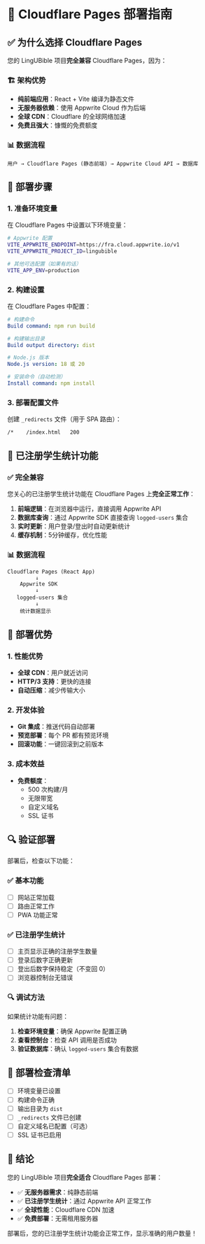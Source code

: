 # 🚀 Cloudflare Pages 部署指南

## ✅ 为什么选择 Cloudflare Pages

您的 LingUBible 项目**完全兼容** Cloudflare Pages，因为：

### 🏗️ 架构优势
- **纯前端应用**：React + Vite 编译为静态文件
- **无服务器依赖**：使用 Appwrite Cloud 作为后端
- **全球 CDN**：Cloudflare 的全球网络加速
- **免费且强大**：慷慨的免费额度

### 📊 数据流程
```
用户 → Cloudflare Pages (静态前端) → Appwrite Cloud API → 数据库
```

## 🔧 部署步骤

### 1. 准备环境变量
在 Cloudflare Pages 中设置以下环境变量：

```bash
# Appwrite 配置
VITE_APPWRITE_ENDPOINT=https://fra.cloud.appwrite.io/v1
VITE_APPWRITE_PROJECT_ID=lingubible

# 其他可选配置（如果有的话）
VITE_APP_ENV=production
```

### 2. 构建设置
在 Cloudflare Pages 中配置：

```yaml
# 构建命令
Build command: npm run build

# 构建输出目录
Build output directory: dist

# Node.js 版本
Node.js version: 18 或 20

# 安装命令（自动检测）
Install command: npm install
```

### 3. 部署配置文件
创建 `_redirects` 文件（用于 SPA 路由）：

```
/*    /index.html   200
```

## 🎯 已注册学生统计功能

### ✅ 完全兼容
您关心的已注册学生统计功能在 Cloudflare Pages 上**完全正常工作**：

1. **前端逻辑**：在浏览器中运行，直接调用 Appwrite API
2. **数据库查询**：通过 Appwrite SDK 直接查询 `logged-users` 集合
3. **实时更新**：用户登录/登出时自动更新统计
4. **缓存机制**：5分钟缓存，优化性能

### 📊 数据流程
```
Cloudflare Pages (React App)
         ↓
    Appwrite SDK
         ↓
   logged-users 集合
         ↓
    统计数据显示
```

## 🚀 部署优势

### 1. **性能优势**
- **全球 CDN**：用户就近访问
- **HTTP/3 支持**：更快的连接
- **自动压缩**：减少传输大小

### 2. **开发体验**
- **Git 集成**：推送代码自动部署
- **预览部署**：每个 PR 都有预览环境
- **回滚功能**：一键回滚到之前版本

### 3. **成本效益**
- **免费额度**：
  - 500 次构建/月
  - 无限带宽
  - 自定义域名
  - SSL 证书

## 🔍 验证部署

部署后，检查以下功能：

### ✅ 基本功能
- [ ] 网站正常加载
- [ ] 路由正常工作
- [ ] PWA 功能正常

### ✅ 已注册学生统计
- [ ] 主页显示正确的注册学生数量
- [ ] 登录后数字正确更新
- [ ] 登出后数字保持稳定（不变回 0）
- [ ] 浏览器控制台无错误

### 🔍 调试方法
如果统计功能有问题：

1. **检查环境变量**：确保 Appwrite 配置正确
2. **查看控制台**：检查 API 调用是否成功
3. **验证数据库**：确认 `logged-users` 集合有数据

## 📝 部署检查清单

- [ ] 环境变量已设置
- [ ] 构建命令正确
- [ ] 输出目录为 `dist`
- [ ] `_redirects` 文件已创建
- [ ] 自定义域名已配置（可选）
- [ ] SSL 证书已启用

## 🎉 结论

您的 LingUBible 项目**完全适合** Cloudflare Pages 部署：

- ✅ **无服务器需求**：纯静态前端
- ✅ **已注册学生统计**：通过 Appwrite API 正常工作
- ✅ **全球性能**：Cloudflare CDN 加速
- ✅ **免费部署**：无需租用服务器

部署后，您的已注册学生统计功能会正常工作，显示准确的用户数量！ 